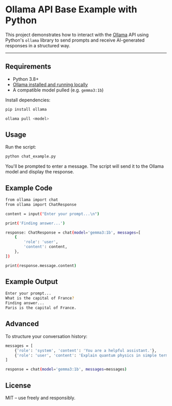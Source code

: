 # Ollama API Base Example with Python

This project demonstrates how to interact with the [Ollama](https://ollama.com/) API using Python's `ollama` library to send prompts and receive AI-generated responses in a structured way.

---

## Requirements

- Python 3.8+
- [Ollama installed and running locally](https://ollama.com/download)
- A compatible model pulled (e.g. `gemma3:1b`)

Install dependencies:

```bash
pip install ollama

ollama pull <model>
```

## Usage

Run the script:

```bash
python chat_example.py
```

You'll be prompted to enter a message. The script will send it to the Ollama model and display the response.

## Example Code

```bash
from ollama import chat
from ollama import ChatResponse

content = input("Enter your prompt...\n")

print('Finding answer...')

response: ChatResponse = chat(model='gemma3:1b', messages=[
    {
        'role': 'user',
        'content': content,
    },
])

print(response.message.content)
```

## Example Output

```bash
Enter your prompt...
What is the capital of France?
Finding answer...
Paris is the capital of France.
```

## Advanced
To structure your conversation history:

```bash
messages = [
    {'role': 'system', 'content': 'You are a helpful assistant.'},
    {'role': 'user', 'content': 'Explain quantum physics in simple terms.'}
]

response = chat(model='gemma3:1b', messages=messages)
```

## License
MIT – use freely and responsibly.
